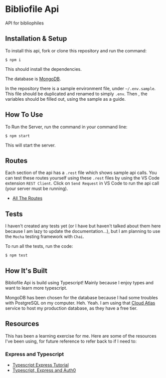 # Bibliofile Api

API for bibliophiles

## Installation & Setup

To install this api, fork or clone this repository and run the command:

```
$ npm i
```
This should install the dependencies.

The database is [MongoDB](https://docs.mongodb.com/manual/installation/).

In the repository there is a sample environment file, under `~/.env.sample`. This file should be duplicated and renamed to simply `.env`. Then , the variables should be filled out, using the sample as a guide.

## How To Use

To Run the Server, run the command in your command line:

```
$ npm start
```

This will start the server.

## Routes

Each section of the api has a `.rest` file which shows sample api calls. You can test these routes yourself using these `.rest` files by using the VS Code extension `REST Client`. Click on `Send Request` in VS Code to run the api call (your server must be running).

- [All The Routes](/docs/routes.md)

## Tests

I haven't created any tests yet (or I have but haven't talked about them here because I am lazy to update the documentation...), but I am planning to use the `Mocha` testing framework with `Chai`.

To run all the tests, run the code:

```
$ npm test
```

## How It's Built

Bibliofile Api is build using Typescript! Mainly because I enjoy types and want to learn more typescript.

MongoDB has been chosen for the database because I had some troubles with PostgreSQL on my computer. Heh. Yeah. I am using that [Cloud Atlas](https://www.mongodb.com/cloud/atlas) service to host my production database, as they have a free tier.

## Resources

This has been a learning exercise for me. Here are some of the resources I've been using, for future reference to refer back to if I need to:

### Express and Typescript

- [Typescript Express Tutorial](https://wanago.io/2018/12/03/typescript-express-tutorial-routing-controllers-middleware/)
- [Typescript, Express and Auth0](https://auth0.com/blog/use-typescript-to-create-a-secure-api-with-nodejs-and-express-getting-started/)
